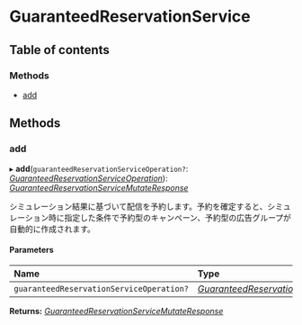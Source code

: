 # GuaranteedReservationService


## Table of contents

### Methods

- [add](guaranteedreservationservice.md#add)

## Methods

### add

▸ **add**(`guaranteedReservationServiceOperation?`: [*GuaranteedReservationServiceOperation*](../../data/display/guaranteedreservationserviceoperation.md)): [*GuaranteedReservationServiceMutateResponse*](../../data/display/guaranteedreservationservicemutateresponse.md)

<div lang=\"ja\">シミュレーション結果に基づいて配信を予約します。予約を確定すると、シミュレーション時に指定した条件で予約型のキャンペーン、予約型の広告グループが自動的に作成されます。</div> 

#### Parameters

| Name | Type |
| :------ | :------ |
| `guaranteedReservationServiceOperation?` | [*GuaranteedReservationServiceOperation*](../../data/display/guaranteedreservationserviceoperation.md) |

**Returns:** [*GuaranteedReservationServiceMutateResponse*](../../data/display/guaranteedreservationservicemutateresponse.md)
